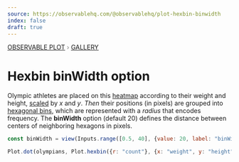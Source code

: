 ```yaml
---
source: https://observablehq.com/@observablehq/plot-hexbin-binwidth
index: false
draft: true
---
```


<div style="color: grey; font: 13px/25.5px var(--sans-serif); text-transform: uppercase;"><h1 style="display: none;">Plot: Hexbin binWidth option</h1><a href="/plot">Observable Plot</a> › <a href="/@observablehq/plot-gallery">Gallery</a></div>

# Hexbin binWidth option

Olympic athletes are placed on this [heatmap](https://observablehq.com/@observablehq/plot-olympians-hexbin) according to their weight and height, [scaled](https://observablehq.com/plot/features/scales) by _x_ and _y_. _Then_ their positions (in pixels) are grouped into [hexagonal bins](https://observablehq.com/plot/transforms/hexbin), which are represented with a _radius_ that encodes frequency. The **binWidth** option (default 20) defines the distance between centers of neighboring hexagons in pixels.

```js
const binWidth = view(Inputs.range([0.5, 40], {value: 20, label: "binWidth", step: 0.1}));
```

```js echo
Plot.dot(olympians, Plot.hexbin({r: "count"}, {x: "weight", y: "height", binWidth})).plot();
```
